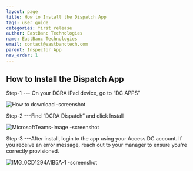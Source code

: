```yaml
---
layout: page
title: How to Install the Dispatch App
tags: user guide
categories: first release
author: EastBanc Technologies
name: EastBanc Technologies
email: contact@eastbanctech.com
parent: Inspector App
nav_order: 1
---
```


<section id="how-to-install-the-dispatch-app" markdown="1">

# How to Install the Dispatch App

Step-1 --- On your DCRA iPad device, go to “DC APPS”

![How to download -screenshot](https://user-images.githubusercontent.com/84864458/126816003-45386c44-7c67-40d3-b4b2-29fc892efc63.png)

Step-2 ---Find “DCRA Dispatch” and click Install

![MicrosoftTeams-image -screenshot](https://user-images.githubusercontent.com/84864458/126816075-366925a2-94ee-4a4f-a357-2e6c0d2c4d4b.png)

Step-3 ---After install, login to the app using your Access DC account. If you receive an error message, reach out to your manager to ensure you're correctly provisioned. 

![IMG_0CD1294A1B5A-1 -screenshot](https://user-images.githubusercontent.com/84864458/126816164-2de1250e-b8fe-41ec-a72a-3272aeaf564b.jpeg)


</section>
